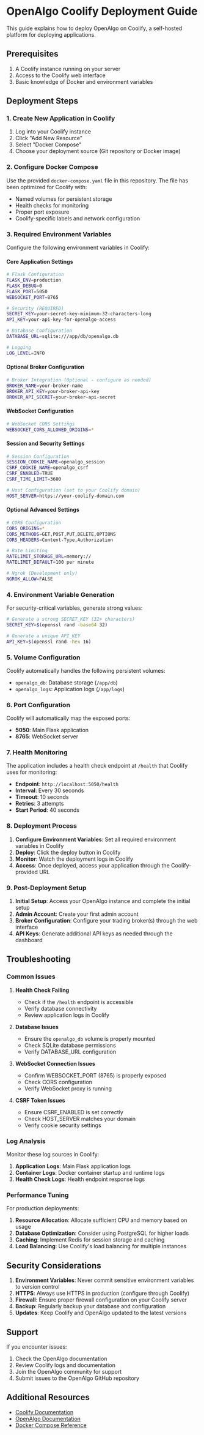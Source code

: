 # OpenAlgo Coolify Deployment Guide

This guide explains how to deploy OpenAlgo on Coolify, a self-hosted platform for deploying applications.

## Prerequisites

1. A Coolify instance running on your server
2. Access to the Coolify web interface
3. Basic knowledge of Docker and environment variables

## Deployment Steps

### 1. Create New Application in Coolify

1. Log into your Coolify instance
2. Click "Add New Resource"
3. Select "Docker Compose"
4. Choose your deployment source (Git repository or Docker image)

### 2. Configure Docker Compose

Use the provided `docker-compose.yaml` file in this repository. The file has been optimized for Coolify with:

- Named volumes for persistent storage
- Health checks for monitoring
- Proper port exposure
- Coolify-specific labels and network configuration

### 3. Required Environment Variables

Configure the following environment variables in Coolify:

#### Core Application Settings

```bash
# Flask Configuration
FLASK_ENV=production
FLASK_DEBUG=0
FLASK_PORT=5050
WEBSOCKET_PORT=8765

# Security (REQUIRED)
SECRET_KEY=your-secret-key-minimum-32-characters-long
API_KEY=your-api-key-for-openalgo-access

# Database Configuration
DATABASE_URL=sqlite:///app/db/openalgo.db

# Logging
LOG_LEVEL=INFO
```

#### Optional Broker Configuration

```bash
# Broker Integration (Optional - configure as needed)
BROKER_NAME=your-broker-name
BROKER_API_KEY=your-broker-api-key
BROKER_API_SECRET=your-broker-api-secret
```

#### WebSocket Configuration

```bash
# WebSocket CORS Settings
WEBSOCKET_CORS_ALLOWED_ORIGINS=*
```

#### Session and Security Settings

```bash
# Session Configuration
SESSION_COOKIE_NAME=openalgo_session
CSRF_COOKIE_NAME=openalgo_csrf
CSRF_ENABLED=TRUE
CSRF_TIME_LIMIT=3600

# Host Configuration (set to your Coolify domain)
HOST_SERVER=https://your-coolify-domain.com
```

#### Optional Advanced Settings

```bash
# CORS Configuration
CORS_ORIGINS=*
CORS_METHODS=GET,POST,PUT,DELETE,OPTIONS
CORS_HEADERS=Content-Type,Authorization

# Rate Limiting
RATELIMIT_STORAGE_URL=memory://
RATELIMIT_DEFAULT=100 per minute

# Ngrok (Development only)
NGROK_ALLOW=FALSE
```

### 4. Environment Variable Generation

For security-critical variables, generate strong values:

```bash
# Generate a strong SECRET_KEY (32+ characters)
SECRET_KEY=$(openssl rand -base64 32)

# Generate a unique API_KEY
API_KEY=$(openssl rand -hex 16)
```

### 5. Volume Configuration

Coolify automatically handles the following persistent volumes:

- `openalgo_db`: Database storage (`/app/db`)
- `openalgo_logs`: Application logs (`/app/logs`)

### 6. Port Configuration

Coolify will automatically map the exposed ports:

- **5050**: Main Flask application
- **8765**: WebSocket server

### 7. Health Monitoring

The application includes a health check endpoint at `/health` that Coolify uses for monitoring:

- **Endpoint**: `http://localhost:5050/health`
- **Interval**: Every 30 seconds
- **Timeout**: 10 seconds
- **Retries**: 3 attempts
- **Start Period**: 40 seconds

### 8. Deployment Process

1. **Configure Environment Variables**: Set all required environment variables in Coolify
2. **Deploy**: Click the deploy button in Coolify
3. **Monitor**: Watch the deployment logs in Coolify
4. **Access**: Once deployed, access your application through the Coolify-provided URL

### 9. Post-Deployment Setup

1. **Initial Setup**: Access your OpenAlgo instance and complete the initial setup
2. **Admin Account**: Create your first admin account
3. **Broker Configuration**: Configure your trading broker(s) through the web interface
4. **API Keys**: Generate additional API keys as needed through the dashboard

## Troubleshooting

### Common Issues

1. **Health Check Failing**
   - Check if the `/health` endpoint is accessible
   - Verify database connectivity
   - Review application logs in Coolify

2. **Database Issues**
   - Ensure the `openalgo_db` volume is properly mounted
   - Check SQLite database permissions
   - Verify DATABASE_URL configuration

3. **WebSocket Connection Issues**
   - Confirm WEBSOCKET_PORT (8765) is properly exposed
   - Check CORS configuration
   - Verify WebSocket proxy is running

4. **CSRF Token Issues**
   - Ensure CSRF_ENABLED is set correctly
   - Check HOST_SERVER matches your domain
   - Verify cookie security settings

### Log Analysis

Monitor these log sources in Coolify:

1. **Application Logs**: Main Flask application logs
2. **Container Logs**: Docker container startup and runtime logs
3. **Health Check Logs**: Health endpoint response logs

### Performance Tuning

For production deployments:

1. **Resource Allocation**: Allocate sufficient CPU and memory based on usage
2. **Database Optimization**: Consider using PostgreSQL for higher loads
3. **Caching**: Implement Redis for session storage and caching
4. **Load Balancing**: Use Coolify's load balancing for multiple instances

## Security Considerations

1. **Environment Variables**: Never commit sensitive environment variables to version control
2. **HTTPS**: Always use HTTPS in production (configure through Coolify)
3. **Firewall**: Ensure proper firewall configuration on your Coolify server
4. **Backup**: Regularly backup your database and configuration
5. **Updates**: Keep Coolify and OpenAlgo updated to the latest versions

## Support

If you encounter issues:

1. Check the OpenAlgo documentation
2. Review Coolify logs and documentation
3. Join the OpenAlgo community for support
4. Submit issues to the OpenAlgo GitHub repository

## Additional Resources

- [Coolify Documentation](https://coolify.io/docs)
- [OpenAlgo Documentation](https://docs.openalgo.in)
- [Docker Compose Reference](https://docs.docker.com/compose/) 